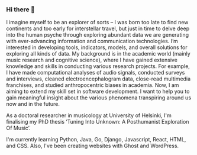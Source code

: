 ### Hi there 👋

<!--
**henrituol/henrituol** is a ✨ _special_ ✨ repository because its `README.md` (this file) appears on your GitHub profile.

Here are some ideas to get you started:

- 🔭 I’m currently working on ...
- 🌱 I’m currently learning ...
- 👯 I’m looking to collaborate on ...
- 🤔 I’m looking for help with ...
- 💬 Ask me about ...
- 📫 How to reach me: ...
- 😄 Pronouns: ...
- ⚡ Fun fact: ...
-->


I imagine myself to be an explorer of sorts – I was born too late to find new continents and too early for interstellar travel, but just in time to delve deep into the human psyche through exploring abundant data we are generating with ever-advancing information and communication technologies. I’m interested in developing tools, indicators, models, and overall solutions for exploring all kinds of data. My background is in the academic world (mainly music research and cognitive science), where I have gained extensive knowledge and skills in conducting various research projects. For example, I have made computational analyses of audio signals, conducted surveys and interviews, cleaned electroencephalogram data, close-read multimedia franchises, and studied anthropocentric biases in academia. Now, I am aiming to extend my skill set in software development. I want to help you to gain meaningful insight about the various phenomena transpiring around us now and in the future.

As a doctoral researcher in musicology at University of Helsinki, I'm finalising my PhD thesis ‘Tuning Into Unknown: A Posthumanist Exploration Of Music’.

I'm currently learning Python, Java, Go, Django, Javascript, React, HTML, and CSS. Also, I've been creating websites with Ghost and WordPress.
